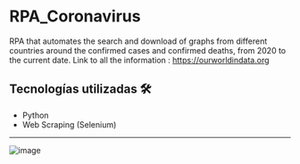 # RPA_Coronavirus
RPA that automates the search and download of graphs from different countries around the confirmed cases and confirmed deaths, from 2020 to the current date.
Link to all the information : https://ourworldindata.org 

Tecnologías utilizadas 🛠️
-----------------------------------------------------------------------
* Python
* Web Scraping (Selenium) 
  
-----------------------------------------------------------------------

![image](https://github.com/wlopezm-unal/RPA_Coronavirus/assets/68913739/b592d4ed-f750-49c0-99f3-1c4469689cdd)

